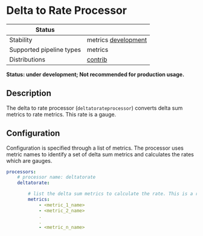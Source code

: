 # Delta to Rate Processor
<!-- status autogenerated section -->
| Status                   |           |
| ------------------------ |-----------|
| Stability                | metrics [development]   |
| Supported pipeline types | metrics   |
| Distributions            | [contrib] |

[development]: https://github.com/open-telemetry/opentelemetry-collector#development
[contrib]: https://github.com/open-telemetry/opentelemetry-collector-releases/tree/main/distributions/otelcol-contrib
<!-- end autogenerated section -->

**Status: under development; Not recommended for production usage.**

## Description

The delta to rate processor (`deltatorateprocessor`) converts delta sum metrics to rate metrics. This rate is a gauge. 

## Configuration

Configuration is specified through a list of metrics. The processor uses metric names to identify a set of delta sum metrics and calculates the rates which are gauges.

```yaml
processors:
    # processor name: deltatorate
    deltatorate:

        # list the delta sum metrics to calculate the rate. This is a required field.
        metrics:
            - <metric_1_name>
            - <metric_2_name>
            .
            .
            - <metric_n_name>
```

[development]: https://github.com/open-telemetry/opentelemetry-collector#development
[contrib]:https://github.com/open-telemetry/opentelemetry-collector-releases/tree/main/distributions/otelcol-contrib
